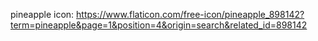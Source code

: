 pineapple icon: https://www.flaticon.com/free-icon/pineapple_898142?term=pineapple&page=1&position=4&origin=search&related_id=898142